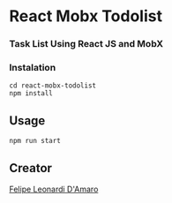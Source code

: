 # React Mobx Todolist
### Task List Using React JS and MobX

### Instalation

    cd react-mobx-todolist
    npm install
    

## Usage

    npm run start


## Creator

[Felipe Leonardi D'Amaro](https://github.com/felipeleonardi)
